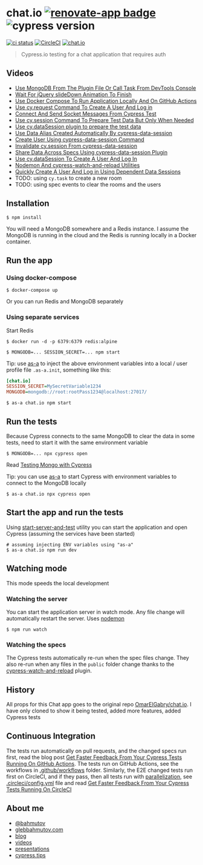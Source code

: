 # chat.io [![renovate-app badge][renovate-badge]][renovate-app] ![cypress version](https://img.shields.io/badge/cypress-8.7.0-brightgreen)
[![ci status][ci image]][ci url] [![CircleCI](https://circleci.com/gh/bahmutov/chat.io/tree/main.svg?style=svg)](https://circleci.com/gh/bahmutov/chat.io/tree/main) [![chat.io](https://img.shields.io/endpoint?url=https://dashboard.cypress.io/badge/detailed/f1j79r/main&style=flat&logo=cypress)](https://dashboard.cypress.io/projects/f1j79r/runs)
> Cypress.io testing for a chat application that requires auth

## Videos

- [Use MongoDB From The Plugin File Or Call Task From DevTools Console](https://youtu.be/h-pXOjgZG24)
- [Wait For jQuery slideDown Animation To Finish](https://youtu.be/vsH2SESJuik)
- [Use Docker Compose To Run Application Locally And On GitHub Actions](https://youtu.be/QiaphZibZsE)
- [Use cy.request Command To Create A User And Log in](https://youtu.be/EKq7RC_uNsA)
- [Connect And Send Socket Messages From Cypress Test](https://youtu.be/Wk4l8p9JQNA)
- [Use cy.session Command To Prepare Test Data But Only When Needed](https://youtu.be/1SOn8NbZF4o)
- [Use cy.dataSession plugin to prepare the test data](https://youtu.be/As5yqkoZOx8)
- [Use Data Alias Created Automatically By cypress-data-session](https://youtu.be/VQtjDGCuRzI)
- [Create User Using cypress-data-session Command](https://youtu.be/P-sb5OHSNsM)
- [Invalidate cy.session From cypress-data-session](https://youtu.be/SyDz6l_EFoc)
- [Share Data Across Specs Using cypress-data-session Plugin](https://youtu.be/ws4TitQJ7fQ)
- [Use cy.dataSession To Create A User And Log In](https://youtu.be/PTlcRBgFJaM)
- [Nodemon And cypress-watch-and-reload Utilities](https://youtu.be/fy4qYGK690Q)
- [Quickly Create A User And Log in Using Dependent Data Sessions](https://www.youtube.com/watch?v=0KTGc83wSoA)
- TODO: using `cy.task` to create a new room
- TODO: using spec events to clear the rooms and the users

## Installation

```shell
$ npm install
```

You will need a MongoDB somewhere and a Redis instance. I assume the MongoDB is running in the cloud and the Redis is running locally in a Docker container.

## Run the app

### Using docker-compose

```shell
$ docker-compose up
```

Or you can run Redis and MongoDB separately

### Using separate services

Start Redis

```shell
$ docker run -d -p 6379:6379 redis:alpine
```

```shell
$ MONGODB=... SESSION_SECRET=... npm start
```

Tip: use [as-a](https://github.com/bahmutov/as-a) to inject the above environment variables into a local / user profile file `.as-a.init`, something like this:

```ini
[chat.io]
SESSION_SECRET=MySecretVariable1234
MONGODB=mongodb://root:rootPass1234@localhost:27017/
```

```shell
$ as-a chat.io npm start
```

## Run the tests

Because Cypress connects to the same MongoDB to clear the data in some tests, need to start it with the same environment variable

```shell
$ MONGODB=... npx cypress open
```

Read [Testing Mongo with Cypress](https://glebbahmutov.com/blog/testing-mongo-with-cypress/)

Tip: you can use [as-a](https://github.com/bahmutov/as-a) to start Cypress with environment variables to connect to the MongoDB locally

```shell
$ as-a chat.io npx cypress open
```

## Start the app and run the tests

Using [start-server-and-test](https://github.com/bahmutov/start-server-and-test) utility you can start the application and open Cypress (assuming the services have been started)

```shell
# assuming injecting ENV variables using "as-a"
$ as-a chat.io npm run dev
```

## Watching mode

This mode speeds the local development

### Watching the server

You can start the application server in watch mode. Any file change will automatically restart the server. Uses [nodemon](https://github.com/remy/nodemon)

```shell
$ npm run watch
```

### Watching the specs

The Cypress tests automatically re-run when the spec files change. They also re-run when any files in the `public` folder change thanks to the [cypress-watch-and-reload](https://github.com/bahmutov/cypress-watch-and-reload) plugin.

## History

All props for this Chat app goes to the original repo [OmarElGabry/chat.io](https://github.com/OmarElGabry/chat.io). I have only cloned to show it being tested, added more features, added Cypress tests

## Continuous Integration

The tests run automatically on pull requests, and the changed specs run first, read the blog post [Get Faster Feedback From Your Cypress Tests Running On GitHub Actions](https://glebbahmutov.com/blog/faster-ci-feedback/). The tests run on GitHub Actions, see the workflows in [.github/workflows](./.github/workflows) folder. Similarly, the E2E changed tests run first on CircleCI, and if they pass, then all tests run with [parallelization](https://on.cypress.io/parallelization), see [.circleci/config.yml](./.circleci/config.yml) file and read [Get Faster Feedback From Your Cypress Tests Running On CircleCI](https://glebbahmutov.com/blog/faster-ci-feedback-on-circleci/)

## About me

- [@bahmutov](https://twitter.com/bahmutov)
- [glebbahmutov.com](https://glebbahmutov.com)
- [blog](https://glebbahmutov.com/blog)
- [videos](https://www.youtube.com/glebbahmutov)
- [presentations](https://slides.com/bahmutov)
- [cypress.tips](https://cypress.tips)

[ci image]: https://github.com/bahmutov/chat.io/workflows/ci/badge.svg?branch=main
[ci url]: https://github.com/bahmutov/chat.io/actions
[renovate-badge]: https://img.shields.io/badge/renovate-app-blue.svg
[renovate-app]: https://renovateapp.com/
